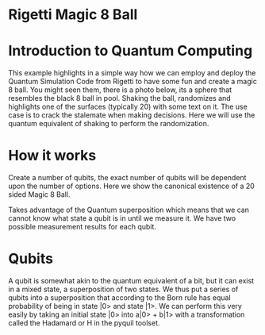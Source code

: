 # Rigetti Magic 8 Ball

# Introduction to Quantum Computing

This example highlights in a simple way how we can employ and deploy the Quantum Simulation Code from Rigetti to have some fun and create a magic 8 ball. You might seen them, there is a photo below, its a sphere that resembles the black 8 ball in pool. Shaking the ball, randomizes and highlights one of the surfaces (typically 20) with some text on it. The use case is to crack the stalemate when making decisions. Here we will use the quantum equivalent of shaking to perform the randomization.  

# How it works

Create a number of qubits, the exact number of qubits will be dependent upon the number of options. Here we show the canonical existence of a 20 sided Magic 8 Ball. 

Takes advantage of the Quantum superposition which means that we can cannot know what state a qubit is in until we measure it. We have two possible measurement results for each qubit. 

# Qubits

A qubit is somewhat akin to the quantum equivalent of a bit, but it can exist in a mixed state, a superposition of two states. We thus put a series of qubits into a superposition that according to the Born rule has equal probability of being in state |0> and state |1>. We can perform this very easily by taking an initial state |0> into a|0> + b|1> with a transformation called the Hadamard or H in the pyquil toolset.



